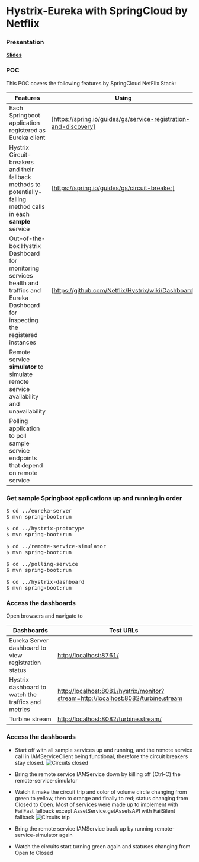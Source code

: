 # Hystrix-Eureka with SpringCloud by Netflix

### Presentation

**[Slides](docs/Slides.pdf)**


### POC
This POC covers the following features by SpringCloud NetFlix Stack:

Features  | Using
------------- | -------------
Each Springboot application registered as Eureka client | [https://spring.io/guides/gs/service-registration-and-discovery]
Hystrix Circuit-breakers and their fallback methods to potentially-failing method calls in each **sample** service | [https://spring.io/guides/gs/circuit-breaker]
Out-of-the-box Hystrix Dashboard for monitoring services health and traffics and Eureka Dashboard for inspecting the registered instances | [https://github.com/Netflix/Hystrix/wiki/Dashboard]
Remote service **simulator** to simulate remote service availability and unavailability |
Polling application to poll sample service endpoints that depend on remote service |


### Get sample Springboot applications up and running in order

<pre>
$ cd ../eureka-server
$ mvn spring-boot:run

$ cd ../hystrix-prototype
$ mvn spring-boot:run

$ cd ../remote-service-simulator
$ mvn spring-boot:run

$ cd ../polling-service
$ mvn spring-boot:run

$ cd ../hystrix-dashboard
$ mvn spring-boot:run
</pre>


### Access the dashboards

Open browsers and navigate to

Dashboards  | Test URLs
------------- | -------------
Eureka Server dashboard to view registration status | [http://localhost:8761/](http://localhost:8761/)
Hystrix dashboard to watch the traffics and metrics | [http://localhost:8081/hystrix/monitor?stream=http://localhost:8082/turbine.stream](http://localhost:8081/hystrix/monitor?stream=http://localhost:8082/turbine.stream)
Turbine stream | [http://localhost:8082/turbine.stream/](http://localhost:8082/turbine.stream)


### Access the dashboards

* Start off with all sample services up and running, and the remote service call in IAMServiceClient being functional, therefore the circuit breakers stay
closed.
![Circuits closed](docs/hystrix_dashboard1.png)

* Bring the remote service IAMService down by killing off (Ctrl-C) the remote-service-simulator

* Watch it make the circuit trip and color of volume circle changing from green to yellow, then to orange and finally to red; status changing from Closed
 to Open. Most of services were made up to implement with FailFast fallback except AssetService.getAssetsAPI with FailSilent fallback
![Circuits trip](docs/hystrix_dashboard2.png)

* Bring the remote service IAMService back up by running remote-service-simulator again

* Watch the circuits start turning green again and statuses changing from Open to Closed